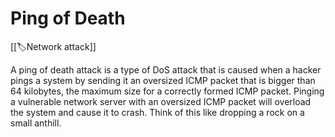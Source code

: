 
# Ping of Death

[[🏷️Network attack]]

A ping of death attack is a type of DoS attack that is caused when a hacker pings a system by sending it an oversized ICMP packet that is bigger than 64 kilobytes, the maximum size for a correctly formed ICMP packet. Pinging a vulnerable network server with an oversized ICMP packet will overload the system and cause it to crash. Think of this like dropping a rock on a small anthill. 